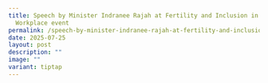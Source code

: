 ```yaml
---
title: Speech by Minister Indranee Rajah at Fertility and Inclusion in the
  Workplace event
permalink: /speech-by-minister-indranee-rajah-at-fertility-and-inclusion-in-the-workplace-event/
date: 2025-07-25
layout: post
description: ""
image: ""
variant: tiptap
---
```

